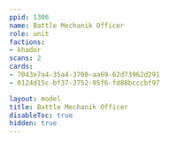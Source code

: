 ```yaml
---
ppid: 1306
name: Battle Mechanik Officer
role: unit
factions:
- khador
scans: 2
cards:
- 7043e7a4-35a4-3700-aa69-62d73962d291
- 0124d15c-bf37-3752-95f6-fd88bcccbf97

layout: model
title: Battle Mechanik Officer
disableToc: true
hidden: true
---
```

